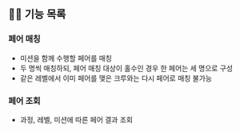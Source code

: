 ## 👨‍💻 기능 목록

### 페어 매칭
- 미션을 함께 수행할 페어를 매칭
- 두 명씩 매칭하되, 페어 매칭 대상이 홀수인 경우 한 페어는 세 명으로 구성
- 같은 레벨에서 이미 페어를 맺은 크루와는 다시 페어로 매칭 불가능

### 페어 조회
- 과정, 레벨, 미션에 따른 페어 결과 조회